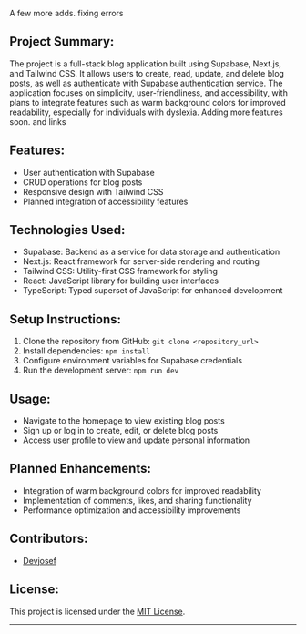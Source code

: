 A few more adds. fixing errors
## Project Summary:

The project is a full-stack blog application built using Supabase, Next.js, and Tailwind CSS. It allows users to create, read, update, and delete blog posts, as well as authenticate with Supabase authentication service. The application focuses on simplicity, user-friendliness, and accessibility, with plans to integrate features such as warm background colors for improved readability, especially for individuals with dyslexia. Adding more features soon. and links

## Features:
- User authentication with Supabase
- CRUD operations for blog posts
- Responsive design with Tailwind CSS
- Planned integration of accessibility features

## Technologies Used:
- Supabase: Backend as a service for data storage and authentication
- Next.js: React framework for server-side rendering and routing
- Tailwind CSS: Utility-first CSS framework for styling
- React: JavaScript library for building user interfaces
- TypeScript: Typed superset of JavaScript for enhanced development

## Setup Instructions:
1. Clone the repository from GitHub: `git clone <repository_url>`
2. Install dependencies: `npm install`
3. Configure environment variables for Supabase credentials
4. Run the development server: `npm run dev`

## Usage:
- Navigate to the homepage to view existing blog posts
- Sign up or log in to create, edit, or delete blog posts
- Access user profile to view and update personal information

## Planned Enhancements:
- Integration of warm background colors for improved readability
- Implementation of comments, likes, and sharing functionality
- Performance optimization and accessibility improvements

## Contributors:
- [Devjosef](https://github.com/your_username)

## License:
This project is licensed under the [MIT License](https://opensource.org/licenses/MIT).

---
